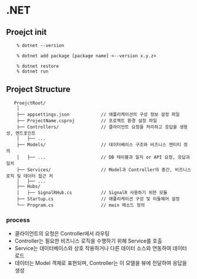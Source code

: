 # .NET

## Proejct init

        % dotnet --version

        % dotnet add package [package name] <--version x.y.z>

        % dotnet restore
        % dotnet run

## Project Structure

       ProejctRoot/
        │
        ├── appsettings.json            // 애플리케이션의 구성 정보 설정 파일
        ├── ProjectName.csproj          // 프로젝트 환경 설정 파일
        ├── Controllers/                // 클라이언트 요청을 처리하고 응답을 생용성, 엔드포인트
        │   ├── ...
        ├── Models/                     // 데이터베이스 구조와 비즈니스 엔티티 정의
        │   ├── ...                     // DB 테이블과 일치 or API 요청, 응답과 일치
        ├── Services/                   // Model과 Controller의 중간, 비즈니스 로직 및 데이터 접근 처
        │   ├── ...
        ├── Hubs/                  
        │   ├── SignalRHub.cs           // SignalR 사용하기 위한 모듈
        ├── Startup.cs                  // 애플리케이션 구성 및 미들웨어 설정
        └── Program.cs                  // main 메소드 정의

### process

- 클라이언트의 요청은 Controller에서 라우팅
- Controller는 필요한 비즈니스 로직을 수행하기 위해 Service를 호출
- Service는 데이터베이스와 상호 작용하거나 다른 데이터 소스와 연동하여 데이터 로드
- 데이터는 Model 객체로 표현되며, Controller는 이 모델을 뷰에 전달하여 응답을 생성